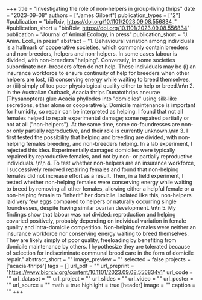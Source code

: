 +++
title = "Investigating the role of non-helpers in group-living thrips"
date = "2023-09-08"
authors = ["James Gilbert"]
publication_types = ["2"]
#publication = "bioRxiv, https://doi.org/10.1101/2023.09.08.556834_"
#publication_short = "bioRxiv, https://doi.org/10.1101/2023.09.08.556834"
publication = "Journal of Animal Ecology, in press"
publication_short = "J. Anim. Ecol., in press"
abstract = "1. Behavioural variation among individuals is a hallmark of cooperative societies, which commonly contain breeders and non-breeders, helpers and non-helpers. In some cases labour is divided, with non-breeders \"helping\". Conversely, in some societies subordinate non-breeders often do not help. These individuals may be (i) an insurance workforce to ensure continuity of help for breeders when other helpers are lost, (ii) conserving energy while waiting to breed themselves, or (iii) simply of too poor physiological quality either to help or breed.\n\n 2.  In the Australian Outback, Acacia thrips Dunatothrips aneurae (Thysanoptera) glue Acacia phyllodes into \"domiciles\" using silk-like secretions, either alone or cooperatively. Domicile maintenance is important for humidity, so repair can be interpreted as helping. I found that not all females helped to repair experimental damage; some repaired partially or not at all (\"non-helpers\"). At the same time, some co-foundresses are non- or only partially reproductive, and their role is currently unknown.\n\n 3. I first tested the possibility that helping and breeding are divided, with non-helping females breeding, and non-breeders helping. In a lab experiment, I rejected this idea. Experimentally damaged domiciles were typically repaired by reproductive females, and not by non- or partially reproductive individuals. \n\n 4. To test whether non-helpers are an insurance workforce, I successively removed repairing females and found that non-helping females did not increase effort as a result. Then, in a field experiment, I tested whether non-helping females were conserving energy while waiting to breed by removing all other females, allowing either a helpful female or a non-helping female to \"inherit\" her domicile. Isolated like this, non-helpers laid very few eggs compared to helpers or naturally occurring single foundresses, despite having similar ovarian development. \n\n 5. My findings show that labour was not divided: reproduction and helping covaried positively, probably depending on individual variation in female quality and intra-domicile competition. Non-helping females were neither an insurance workforce nor conserving energy waiting to breed themselves. They are likely simply of poor quality, freeloading by benefiting from domicile maintenance by others. I hypothesize they are tolerated because of selection for indiscriminate communal brood care in the form of domicile repair."
abstract_short = ""
image_preview = ""
selected = false
projects = ['acacia-thrips']
tags = []
url_pdf = ""
url_preprint = "https://www.biorxiv.org/content/10.1101/2023.09.08.556834v1"
url_code = ""
url_dataset = ""
url_project = ""
url_slides = ""
url_video = ""
url_poster = ""
url_source = ""
math = true
highlight = true
[header]
image = ""
caption = ""
+++